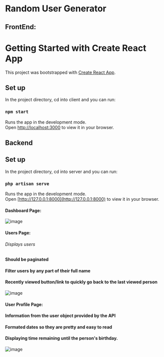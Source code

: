 # Random User Generator

## FrontEnd:

# Getting Started with Create React App

This project was bootstrapped with [Create React App](https://github.com/facebook/create-react-app).

## Set up

In the project directory, cd into client and you can run:

### `npm start`

Runs the app in the development mode.\
Open [http://localhost:3000](http://localhost:3000) to view it in your browser.

## Backend

## Set up

In the project directory, cd into server and you can run:

### `php artisan serve`

Runs the app in the development mode.\
Open [http://127.0.0.1:8000](http://127.0.0.1:8000) to view it in your browser.
#### Dashboard Page:
![image](https://user-images.githubusercontent.com/20389942/230645330-81360f6d-4c25-4c31-a1ce-bb39aeaa8f94.png)
#### Users Page:
###### Displays users
#### Should be paginated
#### Filter users by any part of their full name
#### Recently viewed button/link to quickly go back to the last viewed person
![image](https://user-images.githubusercontent.com/20389942/230645378-e26ffb07-c5f4-42f6-acdb-c094437b5984.png)
#### User Profile Page:
#### Information from the user object provided by the API
#### Formated dates so they are pretty and easy to read
#### Displaying time remaining until the person&#39;s birthday.
![image](https://user-images.githubusercontent.com/20389942/230645424-67b6cd48-5384-4d3c-ba4d-36dbdc8d5cf2.png)
